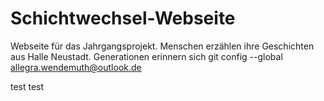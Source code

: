 # Schichtwechsel-Webseite
Webseite für das Jahrgangsprojekt.
Menschen erzählen ihre Geschichten aus Halle Neustadt.
Generationen erinnern sich 
git config --global allegra.wendemuth@outlook.de


test test